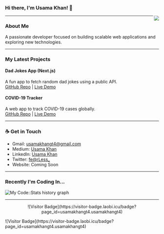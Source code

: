 ### Hi there, I'm Usama Khan! 👋

<img align="right" src="https://github.com/rajput2107/rajput2107/blob/master/Assets/Developer.gif"/>

---

### About Me
A passionate developer focused on building scalable web applications and exploring new technologies.

---

### My Latest Projects
#### Dad Jokes App (Next.js)
A fun app to fetch random dad jokes using a public API.  
[GitHub Repo](https://github.com/usamakhangt4/dad-jokes-app-using-next-js) | [Live Demo](#)

#### COVID-19 Tracker
A web app to track COVID-19 cases globally.  
[GitHub Repo](https://github.com/usamakhangt4/covid19tracker) | [Live Demo](#)

---

### ☕ Get in Touch
- Gmail: [usamakhangt4@gmail.com](mailto:usamakhangt4@gmail.com)
- Medium: [Usama Khan](https://medium.com/@usamakhangt4)
- LinkedIn: [Usama Khan](https://www.linkedin.com/in/usamakhangt4/)
- Twitter: [fe@rLess_](https://twitter.com/SugarDaddyyy_69)
- Website: Coming Soon

---

### Recently I'm Coding In...
![My Code::Stats history graph](https://codestats-readme.wegfan.cn/history-graph/usamakhangt4?history_days=30)

---

<p align="center"> 
  ![Visitor Badge](https://visitor-badge.laobi.icu/badge?page_id=usamakhangt4.usamakhangt4)
</p>
![Visitor Badge](https://visitor-badge.laobi.icu/badge?page_id=usamakhangt4.usamakhangt4)

